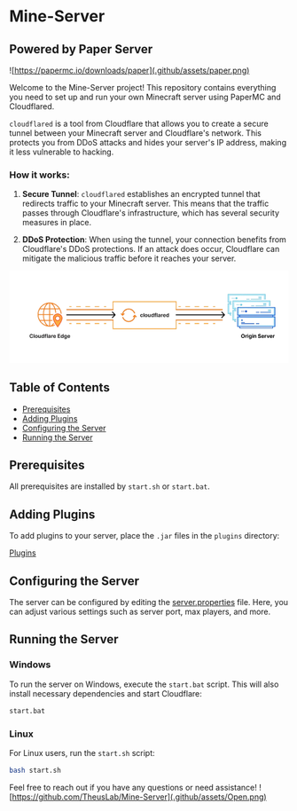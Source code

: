 # Mine-Server

## Powered by Paper Server
![https://papermc.io/downloads/paper](.github/assets/paper.png)

Welcome to the Mine-Server project! This repository contains everything you need to set up and run your own Minecraft server using PaperMC and Cloudflared.

`cloudflared` is a tool from Cloudflare that allows you to create a secure tunnel between your Minecraft server and Cloudflare's network. This protects you from DDoS attacks and hides your server's IP address, making it less vulnerable to hacking.

### How it works:

1. **Secure Tunnel**: `cloudflared` establishes an encrypted tunnel that redirects traffic to your Minecraft server. This means that the traffic passes through Cloudflare's infrastructure, which has several security measures in place.

2. **DDoS Protection**: When using the tunnel, your connection benefits from Cloudflare's DDoS protections. If an attack does occur, Cloudflare can mitigate the malicious traffic before it reaches your server.

![Cloudflared](.github/assets/Cloud.png)

## Table of Contents
- [Prerequisites](#prerequisites)
- [Adding Plugins](#adding-plugins)
- [Configuring the Server](#configuring-the-server)
- [Running the Server](#running-the-server)

## Prerequisites

All prerequisites are installed by `start.sh` or `start.bat`.


## Adding Plugins

To add plugins to your server, place the `.jar` files in the `plugins` directory:

[Plugins](https://github.com/SayesCode/Mine-Server/tree/main/plugins)

## Configuring the Server

The server can be configured by editing the [server.properties](https://github.com/SayesCode/Mine-Server/blob/main/server.properties) file. Here, you can adjust various settings such as server port, max players, and more.

## Running the Server

### Windows

To run the server on Windows, execute the `start.bat` script. This will also install necessary dependencies and start Cloudflare:

```bash
start.bat
```

### Linux

For Linux users, run the `start.sh` script:

```bash
bash start.sh
```

Feel free to reach out if you have any questions or need assistance!
![https://github.com/TheusLab/Mine-Server](.github/assets/Open.png)
